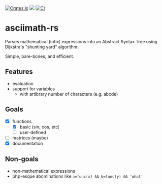 
[![Crates.io](https://img.shields.io/crates/v/asciimath.svg)](https://crates.io/crates/asciimath)
[![](https://docs.rs/asciimath/badge.svg)](https://docs.rs/asciimath)
[![CI](https://circleci.com/gh/chmln/asciimath-rs.svg?style=svg)](https://circleci.com/gh/chmln/asciimath-rs)


# asciimath-rs

Parses mathematical (infix) expressions into an Abstract Syntax Tree using  Dijkstra's "shunting yard" algorithm. 

Simple, bare-bones, and efficient.

## Features
- evaluation
- support for variables 
  - with artibrary number of characters (e.g. abcde)

## Goals
- [x] functions
  - [x] basic (sin, cos, etc)
  - [ ] user-defined
- [ ] matrices (maybe)
- [x] documentation

## Non-goals

- non-mathematical expressions
- php-esque abominations like `a=func(x) && b=func(y) && 'what'`

